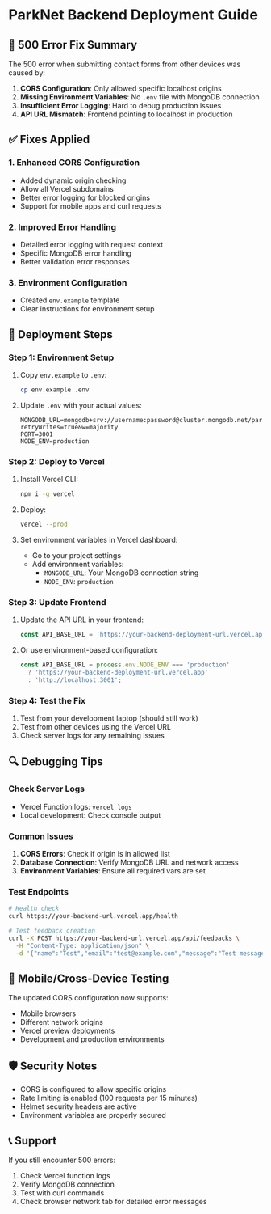 # ParkNet Backend Deployment Guide

## 🚨 500 Error Fix Summary

The 500 error when submitting contact forms from other devices was caused by:

1. **CORS Configuration**: Only allowed specific localhost origins
2. **Missing Environment Variables**: No `.env` file with MongoDB connection
3. **Insufficient Error Logging**: Hard to debug production issues
4. **API URL Mismatch**: Frontend pointing to localhost in production

## ✅ Fixes Applied

### 1. Enhanced CORS Configuration
- Added dynamic origin checking
- Allow all Vercel subdomains
- Better error logging for blocked origins
- Support for mobile apps and curl requests

### 2. Improved Error Handling
- Detailed error logging with request context
- Specific MongoDB error handling
- Better validation error responses

### 3. Environment Configuration
- Created `env.example` template
- Clear instructions for environment setup

## 🚀 Deployment Steps

### Step 1: Environment Setup
1. Copy `env.example` to `.env`:
   ```bash
   cp env.example .env
   ```

2. Update `.env` with your actual values:
   ```env
   MONGODB_URL=mongodb+srv://username:password@cluster.mongodb.net/parknet?retryWrites=true&w=majority
   PORT=3001
   NODE_ENV=production
   ```

### Step 2: Deploy to Vercel
1. Install Vercel CLI:
   ```bash
   npm i -g vercel
   ```

2. Deploy:
   ```bash
   vercel --prod
   ```

3. Set environment variables in Vercel dashboard:
   - Go to your project settings
   - Add environment variables:
     - `MONGODB_URL`: Your MongoDB connection string
     - `NODE_ENV`: `production`

### Step 3: Update Frontend
1. Update the API URL in your frontend:
   ```javascript
   const API_BASE_URL = 'https://your-backend-deployment-url.vercel.app';
   ```

2. Or use environment-based configuration:
   ```javascript
   const API_BASE_URL = process.env.NODE_ENV === 'production' 
     ? 'https://your-backend-deployment-url.vercel.app'
     : 'http://localhost:3001';
   ```

### Step 4: Test the Fix
1. Test from your development laptop (should still work)
2. Test from other devices using the Vercel URL
3. Check server logs for any remaining issues

## 🔍 Debugging Tips

### Check Server Logs
- Vercel Function logs: `vercel logs`
- Local development: Check console output

### Common Issues
1. **CORS Errors**: Check if origin is in allowed list
2. **Database Connection**: Verify MongoDB URL and network access
3. **Environment Variables**: Ensure all required vars are set

### Test Endpoints
```bash
# Health check
curl https://your-backend-url.vercel.app/health

# Test feedback creation
curl -X POST https://your-backend-url.vercel.app/api/feedbacks \
  -H "Content-Type: application/json" \
  -d '{"name":"Test","email":"test@example.com","message":"Test message"}'
```

## 📱 Mobile/Cross-Device Testing

The updated CORS configuration now supports:
- Mobile browsers
- Different network origins
- Vercel preview deployments
- Development and production environments

## 🛡️ Security Notes

- CORS is configured to allow specific origins
- Rate limiting is enabled (100 requests per 15 minutes)
- Helmet security headers are active
- Environment variables are properly secured

## 📞 Support

If you still encounter 500 errors:
1. Check Vercel function logs
2. Verify MongoDB connection
3. Test with curl commands
4. Check browser network tab for detailed error messages
